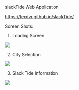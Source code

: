 slackTide Web Application 

https://tecdvr.github.io/slackTide/

Screen Shots:

1) Loading Screen 
<img src="https://lh3.googleusercontent.com/FOX3nTCbVOtRf9y57C1zFVhcpwrGpG3F4Yb-cwqsupBJ8LhpDAX-gxRFf7CADqfP-eMLWhUj6KY85SyB_mxf6ZxDu3oqAJ7UMhhJALZTDPWHJOP_7MVDVW7QJZA3_ZXvU1GrW_QQmI0SoBv_W911sCSvwd6w_j9Jf7T5gIYV-pn1w0iURLSQ9Ohs5ANZE3t2C07Wk_kBB9IiYDiDKBWUDjbargrMiJ1zsTg13LE34uF1XT8Ta6584JPOUqKngJw79tOWYccrZLIha9RH90aOdvi_kP7wuDkH9uXTs7xoGEHdfsYzuLACjtFjMpNsbvaKcUaqqsetFdf4y6KzS1BG6xXoLXN3n2KirRI8RHM5yfjIKPvBQkdASV7HZxL5G_xsmZJ_i9ZFuTiwmmi2xhWmny5RaRKKP62FZtas3YJ9oj3I6byasiCwbfm-5Jx9mgydGdxiyLPgdOHRXn6JqlnsqK-jWHveZ_dsSWnMPoe7NqywN9CR87Uom47Wbe_DRXZehWEQnB84Eq92xkWvD44RT_wuQkFBezdS8iHdKqxvwLc99yrbfk0utW0jpoUOAf_LjMqAs9ljgFpd7II8FPYoExz37S_prkC99q7ewhQvGGfn5z5sOcv2rh34W9lgn-xLeg2tHjrCmu7IoJHakqRw9kUMaI79KyNXsAWvQBIFXEiS_iZlPVi_bg_QCXT2rWfAyUL-y2NE49wYC8hrzaDDlQW1=w342-h688-no">

2) City Selection
<img src="https://lh3.googleusercontent.com/g37VySlVQfyTkFpDMOKbdqqmPIuKmJZQhKITZvYB2In2mp9ECQeaJBbSlIcw_uP3VjR2iNPwpbswUw0q71rKWeRZ16yBUkseP9Dw09ww3aQSqN2K7ZVlX3kUa9kZWntaGYOOSuw4cOh57MHYoHgHqg_OoqrMI7gBlAHfGHbtsEd7dn1bJ2K_2EkVfQqC1qlq7LspdR4YePYjTSx-wkHlnraidQ1AIVc1IztiSXGYnmKy_yL-_sgBidIChLzNvHB7EnnJnFB6qP2Iuhmpo3jnDdWsGpm6Ex7lRJ7HI3dRerBhPq7X01Nv2aEnM51fyo8D2_LoozSIkC_xpJda5RMVMV7eou68WB7xAIgc12we2dbGTVqmcAYZ9TTHHUV9VWXMdbbMKF5pqjdbMJeipJAE6J0ngBQLyon23n6zmKZI6xY7FEhlaVJuvoc8v7vKcXClgKb6YC6IbGmterVCwUbQwfzIOFXVxokKb7yPPP349dDxn7-nt1yZgEqtXwxcGuYWoTr2k1FAD5D1NPduREBPifaLLdHTUC8unqQSe0hrKdwExUFCMW5-g6ixZrmEMgl7u9YHPk4TthEiH6lENvyYQz-Agm2SixE2CE1cuOoLmFTFhWUx3t0WSo3uaEt5M9RdrkjCsr45Zu-jK5fmI3u80DqrpktT4nmokzaa6qb39OtEYwU_Wg9yVHHzVDsOr0xcdRgsa1QcnfyfjIvfIyxEj159=w342-h688-no">

3) Slack Tide Information 
<img src="https://lh3.googleusercontent.com/yRcKH0Q_fiTCKwn3soiVHFPwNhXgsqyJkRkY3-gatNKTZLJPkrzwCPQbYHLPa8eHMXAE44vF30D3O2eVbvwFOyyQmxyU4JInd92vaWkFBWmqNw7G41g4IQETTTfITNPK15DM6KrLzF8tS_BlY7MY8AUF8jaKmu6lIHPJ1XDBrK-x1h1nb6fwPtWt6y34_3fP3Hd5EchuYxB5P1OObqtkCon5MXsdeIVvNa9VtxMcBkheCzsqaWtnqOUKwcpzr_wC9v7Zg7GINOatacnhp7VuFawP3xUX4K1i4eTA3btRHjcwS9tdPpz7VsSGOIOwX2kr9uZbe6J4AxjYjw1NJKKrrbFWct9utaRUwHsqS40ZCed_-IjwhtEOkdWpYNBoOwI7gpgCxZxHhARF_aK299zTUzoclwRUo_ifLxMJesxZ4TDcwPsJ7CRgkTcPU_x2CupB5Vhgojq8Jp5uJvKRum3W5q9KHYMmI-Drc82Ng7sp4slgHZPaXmQU-6eXDVUiWksfc5Eg5GPEQRNwnrzrAqiFDseND8-gUjImEVkkrFxJWx4u-gqfRbLR7SCKtc-XT0hRjFRPWkOz_sAoIGF9byrBUvKAVe884IgmImzUAISZb9GVT7xoJKwsUu_GqHnKVqaMT1upDUDzx8HTJMfTWS9rV0zW3GcXLEIuwa7IjYJmynFzFHV_Ad3UJIcZHDIU2qE6wFliFB9hsb1JtX6C-tsXhfJS=w342-h688-no">